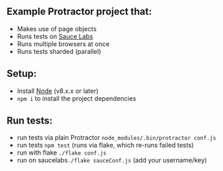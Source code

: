

## Example Protractor project that:
* Makes use of page objects
* Runs tests on [Sauce Labs](http://saucelabs.com)
* Runs multiple browsers at once
* Runs tests sharded (parallel)


## Setup:
* Install [Node](http://nodejs.org) (v8.x.x or later)
* `npm i` to install the project dependencies

## Run tests:
* run tests via plain Protractor `node_modules/.bin/protractor conf.js`
* run tests `npm test` (runs via flake, which re-runs failed tests)
* run with flake `./flake conf.js`
* run on saucelabs`./flake sauceConf.js` (add your username/key)


